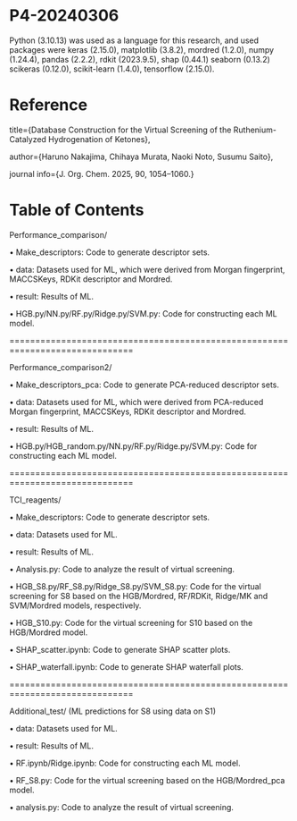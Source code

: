 # P4-20240306
Python (3.10.13) was used as a language for this research, and used packages were keras (2.15.0), matplotlib (3.8.2), mordred (1.2.0), numpy (1.24.4), pandas (2.2.2), rdkit (2023.9.5), shap (0.44.1) seaborn (0.13.2) scikeras (0.12.0), scikit-learn (1.4.0), tensorflow (2.15.0).

# Reference
title={Database Construction for the Virtual Screening of the Ruthenium-Catalyzed Hydrogenation of Ketones},
          
author={Haruno Nakajima, Chihaya Murata, Naoki Noto, Susumu Saito},

journal info={J. Org. Chem. 2025, 90, 1054–1060.}

# Table of Contents

Performance_comparison/

  • Make_descriptors: Code to generate descriptor sets.

  • data: Datasets used for ML, which were derived from Morgan fingerprint, MACCSKeys, RDKit descriptor and Mordred.

  • result: Results of ML.

  • HGB.py/NN.py/RF.py/Ridge.py/SVM.py: Code for constructing each ML model.

==============================================================================

Performance_comparison2/

  • Make_descriptors_pca: Code to generate PCA-reduced descriptor sets.

  • data: Datasets used for ML, which were derived from PCA-reduced Morgan fingerprint, MACCSKeys, RDKit descriptor and Mordred.

  • result: Results of ML.

  • HGB.py/HGB_random.py/NN.py/RF.py/Ridge.py/SVM.py: Code for constructing each ML model.

==============================================================================
  
TCI_reagents/

  • Make_descriptors: Code to generate descriptor sets.

  • data: Datasets used for ML.

  • result: Results of ML.

  • Analysis.py: Code to analyze the result of virtual screening.
  
  • HGB_S8.py/RF_S8.py/Ridge_S8.py/SVM_S8.py: Code for the virtual screening for S8 based on the HGB/Mordred, RF/RDKit, Ridge/MK and SVM/Mordred models, respectively.

  • HGB_S10.py: Code for the virtual screening for S10 based on the HGB/Mordred model.
  
  • SHAP_scatter.ipynb: Code to generate SHAP scatter plots.
  
  • SHAP_waterfall.ipynb: Code to generate SHAP waterfall plots.

==============================================================================
  
Additional_test/ (ML predictions for S8 using data on S1)

  • data: Datasets used for ML.

  • result: Results of ML.

  • RF.ipynb/Ridge.ipynb: Code for constructing each ML model.

  • RF_S8.py: Code for the virtual screening based on the HGB/Mordred_pca model.

  • analysis.py: Code to analyze the result of virtual screening.
  
